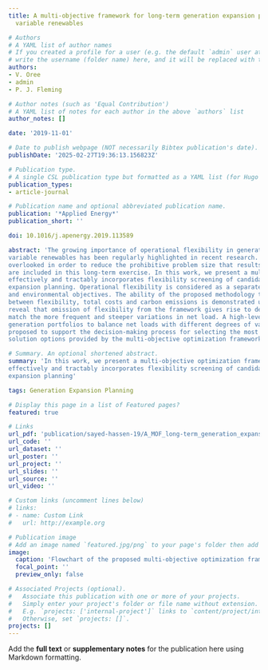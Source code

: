 ```yaml
---
title: A multi-objective framework for long-term generation expansion planning with
  variable renewables

# Authors
# A YAML list of author names
# If you created a profile for a user (e.g. the default `admin` user at `content/authors/admin/`), 
# write the username (folder name) here, and it will be replaced with their full name and linked to their profile.
authors:
- V. Oree
- admin
- P. J. Fleming

# Author notes (such as 'Equal Contribution')
# A YAML list of notes for each author in the above `authors` list
author_notes: []

date: '2019-11-01'

# Date to publish webpage (NOT necessarily Bibtex publication's date).
publishDate: '2025-02-27T19:36:13.156823Z'

# Publication type.
# A single CSL publication type but formatted as a YAML list (for Hugo requirements).
publication_types:
- article-journal

# Publication name and optional abbreviated publication name.
publication: '*Applied Energy*'
publication_short: ''

doi: 10.1016/j.apenergy.2019.113589

abstract: 'The growing importance of operational flexibility in generation expansion planning with increased integration of
variable renewables has been regularly highlighted in recent research. Yet, operational flexibility has been largely
overlooked in order to reduce the prohibitive problem size that results when operational details at small timescales
are included in this long-term exercise. In this work, we present a multi-objective optimization framework that
effectively and tractably incorporates flexibility screening of candidate generation portfolios in long-term generation
expansion planning. Operational flexibility is considered as a separate objective along with the traditional economic
and environmental objectives. The ability of the proposed methodology to provide valuable insights into the correlations
between flexibility, total costs and carbon emissions is demonstrated using a case study. The results clearly
reveal that omission of flexibility from the framework gives rise to deficient generation mixes that are unable to
match the more frequent and steeper variations in net load. A high-level evaluation of the flexibility needed in
generation portfolios to balance net loads with different degrees of variability is also provided. Finally, a procedure is
proposed to support the decision-making process for selecting the most appropriate investment plan among the many
solution options provided by the multi-objective optimization framework.'

# Summary. An optional shortened abstract.
summary: 'In this work, we present a multi-objective optimization framework that
effectively and tractably incorporates flexibility screening of candidate generation portfolios in long-term generation
expansion planning'

tags: Generation Expansion Planning

# Display this page in a list of Featured pages?
featured: true

# Links
url_pdf: 'publication/sayed-hassen-19/A_MOF_long-term_generation_expansion_planning_with_variable_renewables_Oree2019.pdf'
url_code: ''
url_dataset: ''
url_poster: ''
url_project: ''
url_slides: ''
url_source: ''
url_video: ''

# Custom links (uncomment lines below)
# links:
# - name: Custom Link
#   url: http://example.org

# Publication image
# Add an image named `featured.jpg/png` to your page's folder then add a caption below.
image:
  caption: 'Flowchart of the proposed multi-objective optimization framework'
  focal_point: ''
  preview_only: false

# Associated Projects (optional).
#   Associate this publication with one or more of your projects.
#   Simply enter your project's folder or file name without extension.
#   E.g. `projects: ['internal-project']` links to `content/project/internal-project/index.md`.
#   Otherwise, set `projects: []`.
projects: []
---
```


Add the **full text** or **supplementary notes** for the publication here using Markdown formatting.
